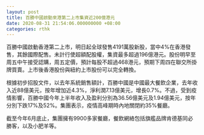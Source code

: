 ```yaml
---
layout: post
title: 百勝中國啟動來港第二上市集資近200億港元
date: 2020-08-31 21:54:06.000000000 +08:00
categories: rthk
---
```


百勝中國啟動香港第二上市，明日起全球發售4191萬股新股，當中4%在香港發售，其餘國際配售。未計行使超額配股權，集資最多超過196億港元。股份明早至周五中午接受認購，周五定價，預計每股不超過468港元，預期下周四在聯交所掛牌買賣。上市後香港股份與紐約上市股份可以完全轉換。

根據初步招股文件，以去年系統銷售額計，百勝中國是中國最大餐飲企業，去年收入近88億美元，按年增加近4.3%，淨利潤7.13億美元，增長0.7%。不過，受到疫情影響，百勝中國今年上半年收入及盈利分別為36.56億美元及1.94億美元，按年分別下跌17%及52%。集團表示，疫情高峰期時內地關閉約35%餐廳。

截至今年6月底止，集團擁有9900多家餐廳，餐飲網絡包括旗艦品牌肯德基同必勝客，以及小肥羊等。
